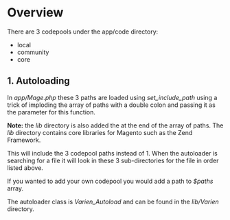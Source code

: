 # Overview

There are 3 codepools under the app/code directory:

- local
- community
- core


## 1. Autoloading

In *app/Mage.php* these 3 paths are loaded using *set_include_path* using a trick
of imploding the array of paths with a double colon and passing it as the parameter for this function.

**Note:** the *lib* directory is also added the at the end of the array of paths. The *lib* directory contains core libraries for Magento such as the Zend Framework.

This will include the 3 codepool paths instead of 1. When the autoloader is searching for a file it will look in these 3 sub-directories for the file in order listed above.

If you wanted to add your own codepool you would add a path to *$paths* array.

The autoloader class is *Varien_Autoload* and can be found in the *lib/Varien* directory.
